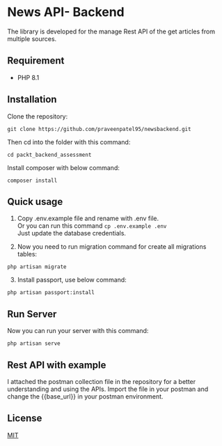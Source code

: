 # News API- Backend 

The library is developed for the manage Rest API of the get articles from multiple sources.

## Requirement

- PHP 8.1

## Installation

Clone the repository:

```
git clone https://github.com/praveenpatel95/newsbackend.git

```

Then cd into the folder with this command:
```
cd packt_backend_assessment
```

Install composer with below command:
```
composer install
```




## Quick usage 

1. Copy .env.example file and rename with .env file.<br />
Or you can run this command
`cp .env.example .env`
<br />Just update the database credentials.


2. Now you need to run migration command for create all migrations tables:

```
php artisan migrate
```

3. Install passport, use below command:

```
php artisan passport:install
```



## Run Server

Now you can run your server with this command:
```
php artisan serve
```

## Rest API with example 

I attached the postman collection file in the repository for a better understanding and using the APIs.  Import the file in your postman and change the {{base_url}} in your postman environment.


## License

[MIT](https://choosealicense.com/licenses/mit/)
